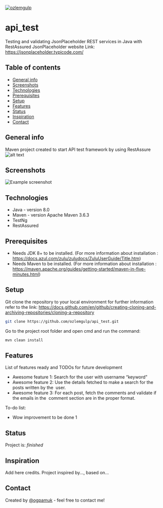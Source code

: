 [![ozlemgulp](https://circleci.com/gh/ozlemgulp/api_test.svg?style=svg)](https://app.circleci.com/pipelines/github/ozlemgulp/api_test)
# api_test
Testing and validating JsonPlaceholder REST services in Java with RestAssured
JsonPlaceholder website Link: https://jsonplaceholder.typicode.com/
## Table of contents
* [General info](#general-info)
* [Screenshots](#screenshots)
* [Technologies](#technologies)
* [Prerequisites](#prerequisites)
* [Setup](#setup)
* [Features](#features)
* [Status](#status)
* [Inspiration](#inspiration)
* [Contact](#contact)

## General info
Maven project created to start API test framework by using RestAssure
![alt text](https://commons.wikimedia.org/wiki/File:Maven_logo.svg#/media/File:Maven_logo.gif)

## Screenshots
![Example screenshot](./img/screenshot.png)

## Technologies
* Java - version 8.0
* Maven  - version Apache Maven 3.6.3
* TestNg
* RestAssured
## Prerequisites
* Needs JDK 8+ to be installed. (For more information about installation : https://docs.azul.com/zulu/zuludocs/ZuluUserGuide/Title.htm)
* Needs Maven to be installed. (For more information about installation : https://maven.apache.org/guides/getting-started/maven-in-five-minutes.html)

## Setup
Git clone the repository to your local environment for further information refer to the link: https://docs.github.com/en/github/creating-cloning-and-archiving-repositories/cloning-a-repository
```bash
git clone https://github.com/ozlemgulp/api_test.git
```
Go to the project root folder and open cmd and run the command:
```bash
mvn clean install
```

## Features
List of features ready and TODOs for future development
* Awesome feature 1: Search for the user with username “​keyword​”
* Awesome feature 2: Use the details fetched to make a search for the posts written by the 
user.
* Awesome feature 3: For each post, fetch the comments and validate if the emails in the 
comment section are in the proper format.

To-do list:
* Wow improvement to be done 1

## Status
Project is:  _finished_

## Inspiration
Add here credits. Project inspired by..., based on...

## Contact
Created by [@ogpamuk](https://github.com/ozlemgulp) - feel free to contact me!
